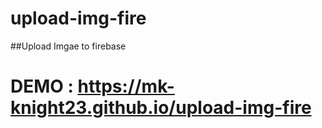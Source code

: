 # upload-img-fire
##Upload Imgae to firebase 

# DEMO : https://mk-knight23.github.io/upload-img-fire
